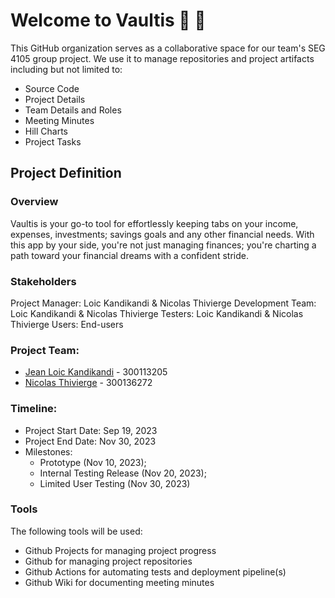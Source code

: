 # Welcome to Vaultis 👋 🔐
This GitHub organization serves as a collaborative space for our team's SEG 4105 group project. We use it to manage repositories and project artifacts including but not limited to:
- Source Code
- Project Details
- Team Details and Roles
- Meeting Minutes
- Hill Charts
- Project Tasks

## Project Definition

### Overview
Vaultis is your go-to tool for effortlessly keeping tabs on your income, expenses, investments; savings goals and any other financial needs. With this app by your side, you're not just managing finances; you're charting a path toward your financial dreams with a confident stride.

### Stakeholders
Project Manager: Loic Kandikandi & Nicolas Thivierge
Development Team: Loic Kandikandi & Nicolas Thivierge
Testers: Loic Kandikandi & Nicolas Thivierge
Users: End-users

### Project Team:
- [Jean Loic Kandikandi](https://github.com/kandloic) - 300113205
- [Nicolas Thivierge](https://github.com/Nicolas200124) - 300136272

### Timeline:
- Project Start Date: Sep 19, 2023
- Project End Date: Nov 30, 2023
- Milestones:
  - Prototype (Nov 10, 2023);
  - Internal Testing Release (Nov 20, 2023);
  - Limited User Testing (Nov 30, 2023)

 ### Tools
 The following tools will be used:
- Github Projects for managing project progress
- Github for managing project repositories
- Github Actions for automating tests and deployment pipeline(s)
- Github Wiki for documenting meeting minutes
